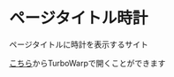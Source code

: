 # ページタイトル時計
ページタイトルに時計を表示するサイト

[こちら](https://turbowarp.org/?project_url=app.medetaich.com/sitetitleclock/clock.sb3)からTurboWarpで開くことができます
